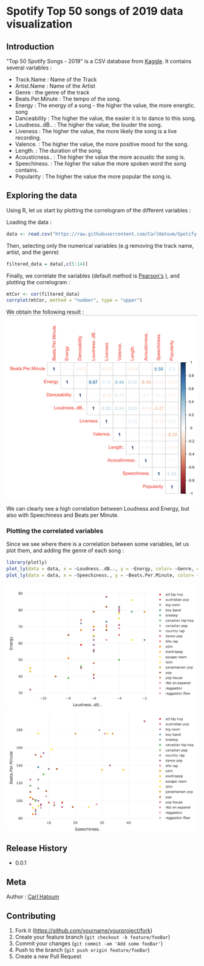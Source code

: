 # Spotify Top 50 songs of 2019 data visualization

## Introduction
"Top 50 Spotify Songs - 2019" is a CSV database from [Kaggle](https://www.kaggle.com/leonardopena/top50spotify2019). It contains several variables :
- Track.Name : Name of the Track
- Artist.Name : Name of the Artist
- Genre : the genre of the track
- Beats.Per.Minute : The tempo of the song.
- Energy : The energy of a song - the higher the value, the more energtic. song
- Danceability : The higher the value, the easier it is to dance to this song.
- Loudness..dB.. : The higher the value, the louder the song.
- Liveness : The higher the value, the more likely the song is a live recording.
- Valence. : The higher the value, the more positive mood for the song.
- Length. : The duration of the song.
- Acousticness.. : The higher the value the more acoustic the song is.
- Speechiness. : The higher the value the more spoken word the song contains.
- Popularity : The higher the value the more popular the song is.

## Exploring the data
Using R, let us start by plotting the correlogram of the different variables :

Loading the data :
```r
data <- read.csv("https://raw.githubusercontent.com/CarlHatoum/Spotify-TOP-50-songs/master/top50.csv")
```
Then, selecting only the numerical variables (e.g removing the track name, artist, and the genre)
```r
filtered_data = data[,c(5:14)]
```
Finally, we correlate the variables (default method is [Pearson's](https://en.wikipedia.org/wiki/Correlation_and_dependence#Pearson's_product-moment_coefficient) ), and plotting the correlogram :
```r
mtCor <- cor(filtered_data)
corrplot(mtCor, method = "number", type = "upper")
```
We obtain the following result :
![correlogram](https://github.com/CarlHatoum/Spotify-TOP-50-songs/blob/master/images/correlogram.png)

We can clearly see a high correlation between Loudness and Energy, but also with Speechiness and Beats per Minute.

### Plotting the correlated variables
Since we see where there is a correlation between some variables, let us plot them, and adding the genre of each song :
```r
library(plotly)
plot_ly(data = data, x = ~Loudness..dB.., y = ~Energy, color= ~Genre, colors = "Set1" )
plot_ly(data = data, x = ~Speechiness., y = ~Beats.Per.Minute, color= ~Genre, colors = "Set1")
```
![energy_loudness](https://github.com/CarlHatoum/Spotify-TOP-50-songs/blob/master/images/energy_loudness.png)
![speechiness_bpm](https://github.com/CarlHatoum/Spotify-TOP-50-songs/blob/master/images/speechiness_bpm.png)
## Release History

* 0.0.1
    

## Meta
Author : [Carl Hatoum](https://https://github.com/CarlHatoum)

## Contributing

1. Fork it (<https://github.com/yourname/yourproject/fork>)
2. Create your feature branch (`git checkout -b feature/fooBar`)
3. Commit your changes (`git commit -am 'Add some fooBar'`)
4. Push to the branch (`git push origin feature/fooBar`)
5. Create a new Pull Request

